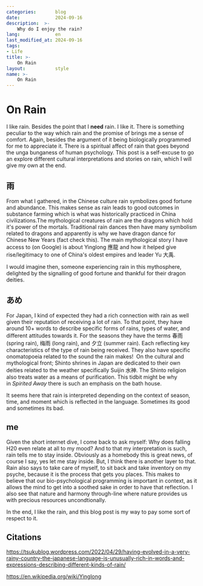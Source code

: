 ```yaml
---
categories:       blog
date:             2024-09-16
description:  >-
    Why do I enjoy the rain?
lang:             en
last_modified_at: 2024-09-16
tags:
- Life
title: >-
    On Rain
layout:           style
name: >-
    On Rain
---
```



# On Rain

I like rain. Besides the point that I **need** rain. I like it. There is something peculiar to the way which rain and the promise of brings me a sense of comfort. Again, besides the argument of it being biologically programmed for me to appreciate it. There is a spiritual affect of rain that goes beyond the unga bunganess of human psychology. This post is a self-excuse to go an explore different cultural interpretations and stories on rain, which I will give my own at the end.

## 雨

From what I gathered, in the Chinese culture rain symbolizes good fortune and abundance. This makes sense as rain leads to good outcomes in substance farming which is what was historically practiced in China civilizations.The mythological creatures of rain are the dragons which hold it's power of the mortals. Traditional rain dances then have many symbolism related to dragons and apparently is why we have dragon dance for Chinese New Years (fact check this). The main mythological story I have access to (on Google) is about Yinglong 應龍 and how it helped give rise/legitimacy to one of China's oldest empires and leader Yu 大禹.

I would imagine then, someone experiencing rain in this mythosphere, delighted by the signalling of good fortune and thankful for their dragon deities.

## あめ

For Japan, I kind of expected they had a rich connection with rain as well given their reputation of receiving a lot of rain. To that point, they have around 10+ words to describe specific forms of rains, types of water, and different attitudes towards it. For the seasons they have the terms 春雨 (spring rain), 梅雨 (long rain), and 夕立 (summer rain). Each reflecting key characteristics of the type of rain being received. They also have specific onomatopoeia related to the sound the rain makes!  On the cultural and mythological front; Shinto shrines in Japan are dedicated to their own deities related to the weather specifically Suijin 水神. The Shinto religion also treats water as a means of purification. This tidbit might be why in *Spirited Away* there is such an emphasis on the bath house.

It seems here that rain is interpreted depending on the context of season, time, and moment which is reflected in the language. Sometimes its good and sometimes its bad.


## me

Given the short internet dive, I come back to ask myself: Why does falling H20 even relate at all to my mood? And to that my interpretation is such, rain tells me to stay inside. Obviously as a homebody this is great news, of course I say, yes let me stay inside. But, I think there is another layer to that. Rain also says to take care of myself, to sit back and take inventory on my psyche, because it is the process that gets you places. This makes to believe that our bio-psychological programming is important in context, as it allows the mind to get into a soothed sake in order to have that reflection. I also see that nature and harmony through-line where nature provides us with precious resources uncondtionally.

In the end, I like the rain, and this blog post is my way to pay some sort of respect to it.


## Citations

https://tsukublog.wordpress.com/2022/04/29/having-evolved-in-a-very-rainy-country-the-japanese-language-is-unusually-rich-in-words-and-expressions-describing-different-kinds-of-rain/

https://en.wikipedia.org/wiki/Yinglong


